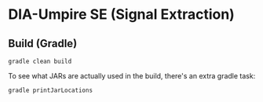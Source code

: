 # DIA-Umpire SE (Signal Extraction)

## Build (Gradle)

`gradle clean build`

To see what JARs are actually used in the build, there's an extra
gradle task:

`gradle printJarLocations`

